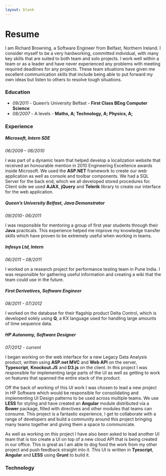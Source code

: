 ```yaml
---
layout: blank
---
```


Resume
======

I am Richard Browning, a Software Engineer from Belfast, Northern Ireland. I consider myself to be a very hardworking, committed individual, with many key skills that are suited to both team and solo projects.  I work well within a team or as a leader and have never experienced any problems with meeting required deadlines for any projects. These team situations have given me excellent communication skills that include being able to put forward my own ideas but listen to others to resolve tough situations.

### Education ###

+ *09/2011* - Queen’s University Belfast  - **First Class BEng Computer Science**
+ *08/2007* - A levels - **Maths, A; Technology, A; Physics, A;**

### Experience ###

##### Microsoft, Intern SDE 

*06/2009 – 06/2010*

I was part of a dynamic team that helped develop a localization website that received an honourable mention in 2010 Engineering Excellence awards inside Microsoft.  We used the **ASP.NET** framework to create our web application as well as console and toolbar components.  We had a SQL Server for the back end, which we all developed stored procedures for.  Client side we used **AJAX**, **jQuery** and **Telerik** library to create our interface for the web application.

##### Queen’s University Belfast, Java Demonstrator

*09/2010- 06/2011*

I was responsible for mentoring a group of first year students through their **Java** practicals. This experience helped me improve my knowledge transfer skills which have proven to be extremely useful when working in teams.

##### Infosys Ltd, Intern

*06/2011 – 08/2011*

I worked on a research project for performance testing team in Pune India. I was responsible for gathering useful information and creating a wiki that the team could use in the future.

##### First Derivatives, Software Engineer

*08/2011 - 07/2012*

I worked on the database for their flagship product Delta Control, which is developed solely using **Q**, a KX language used for handling large amounts of time sequence data.

##### HP Autonomy, Software Designer

*07/2012 - current*

I began working on the web interface for a new Legacy Data Analysis product, written using **ASP.net MVC** and **Web API** on the server, **Typescript**, **Knockout.JS** and **D3.js** on the client. In this project I was responsible for implementing large parts of the UI as well as getting to work on features that spanned the entire stack of the product.

Off the back of working of this UI work I was chosen to lead a new project in HP Software which would be responsible for consolidating and implementing UI Design patterns to be used across multiple teams. We use **LESS** for styling and have created an **Angular** module distributed via a **Bower** package, filled with directives and other modules that teams can consume. This project is a fantastic experience, I get to collaborate with a range of developers and build a community around this project bringing many teams together and giving them a space to communicate.

As well as working on this project I have also been asked to lead another UI team that is too create a UI on top of a new cloud API that is being created in our office. This is great as I am able to dog food the work from my other project and push feedback straight into it. This UI is written in **Tyescript**, **Angular** and **LESS** using **Grunt** to build it.

### Technology ###


